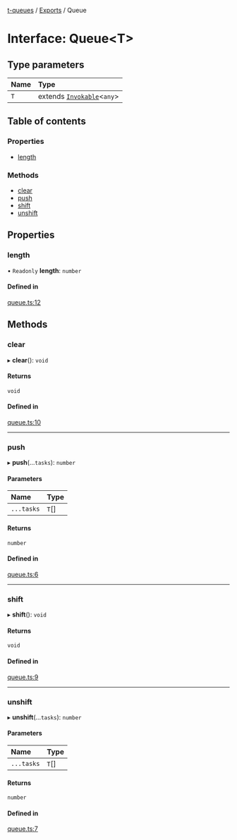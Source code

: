 [t-queues](../README.md) / [Exports](../modules.md) / Queue

# Interface: Queue<T\>

## Type parameters

| Name | Type |
| :------ | :------ |
| `T` | extends [`Invokable`](../modules.md#invokable)<`any`\> |

## Table of contents

### Properties

- [length](Queue.md#length)

### Methods

- [clear](Queue.md#clear)
- [push](Queue.md#push)
- [shift](Queue.md#shift)
- [unshift](Queue.md#unshift)

## Properties

### length

• `Readonly` **length**: `number`

#### Defined in

[queue.ts:12](https://github.com/lammonaaf/t-queues/blob/46d7964/src/queue.ts#L12)

## Methods

### clear

▸ **clear**(): `void`

#### Returns

`void`

#### Defined in

[queue.ts:10](https://github.com/lammonaaf/t-queues/blob/46d7964/src/queue.ts#L10)

___

### push

▸ **push**(...`tasks`): `number`

#### Parameters

| Name | Type |
| :------ | :------ |
| `...tasks` | `T`[] |

#### Returns

`number`

#### Defined in

[queue.ts:6](https://github.com/lammonaaf/t-queues/blob/46d7964/src/queue.ts#L6)

___

### shift

▸ **shift**(): `void`

#### Returns

`void`

#### Defined in

[queue.ts:9](https://github.com/lammonaaf/t-queues/blob/46d7964/src/queue.ts#L9)

___

### unshift

▸ **unshift**(...`tasks`): `number`

#### Parameters

| Name | Type |
| :------ | :------ |
| `...tasks` | `T`[] |

#### Returns

`number`

#### Defined in

[queue.ts:7](https://github.com/lammonaaf/t-queues/blob/46d7964/src/queue.ts#L7)
